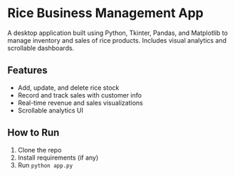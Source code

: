 # Rice Business Management App

A desktop application built using Python, Tkinter, Pandas, and Matplotlib to manage inventory and sales of rice products. Includes visual analytics and scrollable dashboards.

## Features
- Add, update, and delete rice stock
- Record and track sales with customer info
- Real-time revenue and sales visualizations
- Scrollable analytics UI

## How to Run
1. Clone the repo
2. Install requirements (if any)
3. Run `python app.py`
